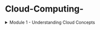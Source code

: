 # Cloud-Computing-


<details>
<summary> Module 1 - Understanding Cloud Concepts </summary>
<br>

**Understanding Cloud Concepts**

**What is the Cloud**
- is a global network of servers around the worls acting as one hard drive.
- Signing onto your gmail account, watching a show on Netflix or opening a file on Dropbox, you are using the cloud
- Before the cloud, you might have been backing up you photos or music on a CDROM or your PC's hard drive
- files are sent to servers and apple's data center around the world. you might lose your phone but that will be available

**Cloud Computing Characteristics**

**On-Demand Self-Service**
- Consumers can provision resources as needed and automatically. Cloud services consumers can provision services on an as-needed basis, without the need to work with the CSP (Cloud service provider) directly.
- The consumer can expand (or reduce) these services without the need for human assistance from the CSP.

**Broad Network Access**
- Services are available across the network from commonly available clients
- Client devices and traditional server deployments are able to access cloud-based resources across the network.
- The network might include the local on-premises network or the Internet, or both.

**Resource Pooling**
- The cloud service provider (CSP) pools resources in a multitenant model and adjusts resource allocation on an on-demand basis, and the specific distribution of hardware resources is abstracted from the consumer
- The CSP manages the resources and maximizes their use.


**Rapid Elasticity**
- Resources are provisioned and released to adjust for changes in demand and consumption
- This process may be automatic or manual
- Server resources in a traditional model are purchased as a capital expenditure, and whether or not those resources are efficiently utilized, their cost and capabilities are fixed.

**Measured Service**
- Metering of resources is monitored, controlled, and billable
- CSPs meter the utilization of their resources
- This metering permits more efficient and dynamic resource allocation
- It also permits the CSPs to bill consumers accurately for exactly the quantity of resources consumed


**Cloud Computing Ecosystem**
It’s important to understand that an ecosystem of participants defines the market. This ecosystem consists of three categories of players:

**Consumers of Services**
These are the everyday end-users (like yourself or your colleagues) that use cloud services in their day-to-day business activities

- **Microsoft OneDrive**: is a file hosting and synchronization service offered by Microsoft. It enables users to store and share files and access them from any device, including PCs, Macs, and mobile devices

- **Google Drive**: is a cloud storage and file backup service provided by Google. It offers free storage space for personal use and allows users to store files, collaborate on documents, and share files with others.

- **iCloud**: is a cloud storage and synchronization service provided by Apple. It allows users to store their photos, videos, documents, and other files and access them across Apple devices.


**Providers of Services**
These cloud providers offer a variety of functions ranging from infrastructure services to applications and tools.

- **Amazon Web Services (AWS)**: AWS is a comprehensive cloud computing platform provided by Amazon. It offers a wide array of services, including computing power, storage, databases, networking, analytics, machine learning, and more.

- **Microsoft Azure**: is a cloud computing platform offered by Microsoft. It provides a range of services for building, deploying, and managing applications and services through Microsoft-managed data centers.

- **Google Cloud Platform (GCP)**: is a suite of cloud computing services offered by Google. It provides infrastructure, storage, AI, machine learning, data analytics, and other services to help businesses scale and innovate.

- **IBM Cloud**: is a collection of cloud computing services provided by IBM. It offers infrastructure, platform, and software as a service (IaaS, PaaS, and SaaS) solutions, along with tools for data analytics, AI, and blockchain.

- **Oracle Cloud Infrastructure**: is an IaaS platform offered by Oracle. It provides a broad range of cloud services, including compute, storage, networking, database, and applications, with a focus on enterprise workloads.

- **Alibaba Cloud**: is the cloud computing arm of Alibaba Group, a Chinese multinational conglomerate. It offers a wide range of cloud services, including computing, storage, networking, database, AI, and security, with a strong presence in the Asia-Pacific region.


**Designer of Services**
These companies build applications and tools. Often services are intended to work within a specific cloud ecosystem or can augment a packaged cloud application.

- **Accenture**: is a global professional services company that offers cloud consulting and implementation services. They help businesses design and deploy cloud solutions, leveraging their expertise in cloud architecture, migration, and management.

- **Deloitte**: is a multinational professional services firm that provides cloud technology consulting and implementation services. They assist organizations in developing cloud strategies, designing architectures, and implementing cloud solutions across various industries

- **Capgemini**: is a global consulting and technology services company that offers cloud transformation services. They help businesses design and implement cloud architectures, optimize cloud environments, and enable digital transformation through cloud technologies.

- **IBM**: is a leading technology company that provides cloud consulting and design services. They assist organizations in designing hybrid cloud architectures, implementing cloud-based applications, and leveraging emerging technologies like AI and blockchain.

- **PricewaterhouseCoopers (PwC)**: is a multinational professional services firm that offers cloud technology consulting services. They help businesses design and implement cloud strategies, optimize cloud operations, and ensure compliance and security in cloud environments.

- **Cognizant**: is an IT services and consulting company that provides cloud technology services. They help organizations design and implement cloud-based solutions, migrate applications to the cloud, and optimize cloud infrastructure.

- **Wipro**: is a global IT consulting and services company that offers cloud consulting and implementation services. They assist businesses in designing cloud strategies, developing cloud-native applications, and ensuring seamless cloud integration.

- **Tata Consultancy Services (TCS)**: is an IT services and consulting company that provides cloud technology solutions. They assist organizations in cloud strategy development, cloud architecture design, and implementing cloud-based applications and services.

**Infosys**: is a global consulting and IT services company that offers cloud consulting and implementation services. They help businesses design and implement cloud solutions, migrate applications to the cloud, and optimize cloud infrastructure for improved performance.

**DXC Technology**: is an IT services company that provides cloud consulting and implementation services. They assist organizations in designing cloud architectures, migrating applications to the cloud, and managing cloud environments.



**Cloud Concepts**

**Cloud computing**
- is a method of providing shared computing resources, including applications, computing, storage, networking, development, and deployment platforms as well as business processes. Cloud computing makes computing resources easier to use by providing standardization and automation.


**Standardization**
- is the implementation of services using a consistent approach supported by a set of consistent interfaces. Likewise, the cloud generally requires that processes be implemented through the use of automation.


**Automation**
- is a process that’s triggered based on business rules, resource availability, and security demands. Automation is required to support a self-service provisioning model. To promote efficiency, automation can ensure that after a provisioned service is no longer needed, it is returned to the resource pool. This type of rules-based automation can help with capacity planning and overall workload management.


**Understanding Cloud Deployment Models**

**Cloud Components and Clients**
- There are three main components in a cloud services solution.
- The first component is the client platform from which the cloud services are being accessed
- The second is the data center where the cloud services are being hosted
- The final component is the network connection between those two points.

![image](https://github.com/Siba182/Cloud-Computing-/assets/60964130/d44bbb91-f152-4115-a07f-0e23a728ac7d)


**Types of Cloud Computing**

**Deployment Models**
**Public cloud**:
- A CSP owns the cloud deployment and allocates its resources to external, unaffiliated customers. Those customers share the public cloud’s resources without knowing precisely where their data is in relation to that of any other organization

**Private cloud**:  
- Services are provided to only a single organization.

**Hybrid cloud:** 
- There is a combination of two or more private, public, or community deployments where the two cloud environments work together to solve business problems
- The goal is to create a hybrid cloud environment that can combine services and data from a variety of cloud models to create a unified, automated, and well-managed computing environment



![image](https://github.com/Siba182/Cloud-Computing-/assets/60964130/3447afe8-e68a-49b4-9b14-8bd3356c9c1a)


**Multicloud**
- is when two or more public clouds are being used within an organization.
- Many businesses initially found that they had a multicloud environment because different development teams or business units were choosing to use varying public clouds


**Cloud Within a Cloud (Virtual Private Cloud)**
- the concept of cloud within a cloud means a public CSP hosts your organization’s cloud services in an isolated segment, separated from any resources shared with other companies


**Differences betweeb VPC and Private Cloud deployments**
- VPC–logical isolation of the cloud deployment that resides on a CSP's infrastructure (and is therefore scalable).

- Private cloud–physical isolation of the cloud deployment in a private data center, a community data center, or CSP's infrastructure. It is limited by the available hardware and therefore less scalable.


**Multitenancy**
- This is the concept behind public cloud deployments. Multiple consumers, known as tenants, share computing resources owned and managed by the CSP. This is the opposite idea from a VPC deployment. It is multitenancy that provides the cost benefits behind shared resource utilization.


**Multi-cloud**
- There are many multi-cloud variations, but some of the most common are combinations of cloud services spread among two or more public CSPs (such as AWS and Azure) as well as on a private cloud infrastructure. Multi-cloud deployments reduce reliance on a single vendor, provide greater service flexibility and choice, permit improved geographic control of data, and help manage disaster mitigation



**Cloud Computing Elements: Resource Pools/Cloud Models and Services**

Below  illustrates the related elements that come together to create clouds. On the bottom of the diagram is a set of resource pools that feed a set of cloud delivery services. On the top of the diagram are the common service elements needed to support these delivery models.

![image](https://github.com/Siba182/Cloud-Computing-/assets/60964130/cba6fc29-c509-490c-b9cf-38781fb4ade4)


**Cloud Delivery Models**

**Infrastructure as a Service**
- is the delivery of services, including an operating system, storage, networking, and various utility software elements, on a request basis
- The easiest way to think of IaaS is that it provides a virtual server that is equivalent to a physical server

- IaaS has both public and private versions.

- In the public IaaS, the public cloud provider creates the infrastructure and resources that consumer can use. The user simply needs a credit card to acquire these resources. When that user stops paying, the resource may disappear

- In a private IaaS service, it is usually the IT organization or an integrator who creates an infrastructure and resources that internal users and sometimes business partners can use on demand. Whereas criteria for a public cloud are based primarily on the ability to pay for a service, a private service applies company policy to a service request


**IaaS examples:**
- AWS EC2
- Microsoft Azure
- Rackspace
- Digital Ocean

Target audience: IT administrators


**Platform as a Service**
- is a mechanism for combining IaaS with an abstracted set of middleware services, software development, and deployment tools that allow the organization to have a consistent way to create and deploy applications on a cloud or on-premises environment

- The easiest way to think about PaaS is that it’s an IaaS, but the operating system and development tools are already in place. Because a PaaS environment is ready for development, productivity and time to value are greatly increased.


**PaaS examples:**
- Google App Engine
- Heroku
- AWS ElasticBeanstalk
- Salesforce

Target audience: Developers and DBAs


**Software as a Service**
- is a business application created and hosted by a provider in a multi-tenant model
- Customers typically pay for the SaaS service per user on a monthly or yearly contract model
- The SaaS application sits on top of both a Platform as a Service and foundational Infrastructure services.


**SaaS examples:**
- Microsoft Office 365
- Google Apps
- WebEx
- Dropbox
- Netflix

Target audience: End users


























</br>
